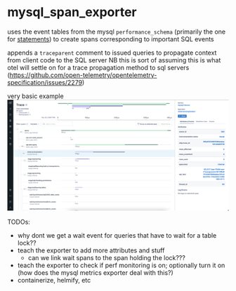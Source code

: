 # mysql_span_exporter

uses the event tables from the mysql `performance_schema` (primarily the one for [statements](https://dev.mysql.com/doc/mysql-perfschema-excerpt/5.7/en/performance-schema-statement-tables.html)) to create spans corresponding to important SQL events

appends a `traceparent` comment to issued queries to propagate context from client code to the SQL server
NB this is sort of assuming this is what otel will settle on for a trace propagation method to sql servers (https://github.com/open-telemetry/opentelemetry-specification/issues/2279)

very basic example
![example](./example.png)

TODOs:

- why dont we get a wait event for queries that have to wait for a table lock??
- teach the exporter to add more attributes and stuff
  - can we link wait spans to the span holding the lock???
- teach the exporter to check if perf monitoring is on; optionally turn it on (how does the mysql metrics exporter deal with this?)
- containerize, helmify, etc

